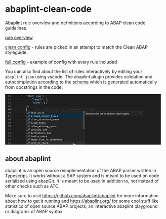 # abaplint-clean-code

Abaplint rule overview and definitions according to ABAP clean code guidelines.

[rule overview](./rules.md)

[clean config](./configs/clean/abaplint.json) - rules are picked in an attempt to match the Clean ABAP styleguide.

[full config](./configs/full/abaplint.json) - example of config with every rule included

You can also find about the list of rules interactively by editing your `abaplint.json` using vscode. The abaplint plugin provides validation and autocompletion according to the [schema](https://schema.abaplint.org/schema.json) which is generated automatically from docstrings in the code.

![vscode schema autocomplete](./autocompletion.png)

## about abaplint

abaplint is an open source reimplementation of the ABAP parser written in Typescript. It works without a SAP system and is meant to be used on code serialized using abapGit. It is meant to be used in addition to, not instead of other checks such as ATC. 

Make sure to visit https://github.com/abaplint/abaplint for more information about how to get it running and https://abaplint.org/ for some cool stuff like statistics of open source ABAP projects, an interactive abaplint playground or diagrams of ABAP syntax.
